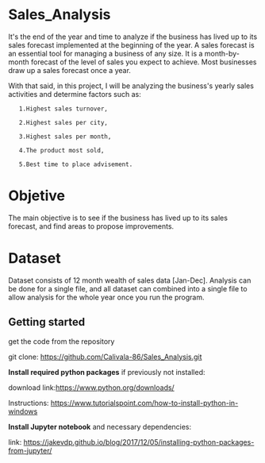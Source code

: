 # Sales_Analysis

It's the end of the year and time to analyze if the business has lived up to its sales forecast implemented at the beginning of the year. A sales forecast is an essential tool for managing a business of any size. It is a month-by-month forecast of the level of sales you expect to achieve. Most businesses draw up a sales forecast once a year.

With that said, in this project, I will be analyzing the business's yearly sales activities and determine factors such as:

       1.Highest sales turnover, 

       2.Highest sales per city, 

       3.Highest sales per month, 

       4.The product most sold, 

       5.Best time to place advisement.
 
# Objetive
The main objective is to see if the business has lived up to its sales forecast, and find areas to propose improvements.

# Dataset
Dataset consists of 12 month wealth of sales data [Jan-Dec]. Analysis can be done for a single file, and all dataset can combined into a single file to allow analysis for the whole year once you run the program.

## Getting started

get the code from the repository

git clone: https://github.com/Calivala-86/Sales_Analysis.git

**Install required python packages** if previously not installed:

download link:https://www.python.org/downloads/

Instructions: https://www.tutorialspoint.com/how-to-install-python-in-windows

**Install Jupyter notebook** and necessary dependencies:

link: https://jakevdp.github.io/blog/2017/12/05/installing-python-packages-from-jupyter/
